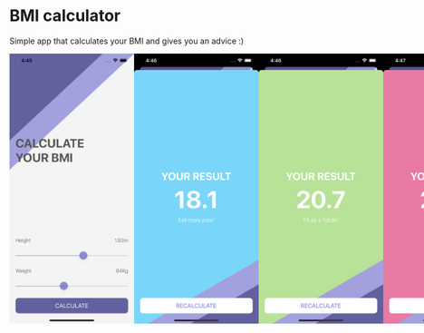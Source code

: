 # BMI calculator
Simple app that calculates your BMI and gives you an advice :)

<div style="display: flex;">
<img src="app%20demo/1.png" width="220px">
<img src="app%20demo/2.png" width="220px">
<img src="app%20demo/3.png" width="220px">
<img src="app%20demo/4.png" width="220px">
</div>
